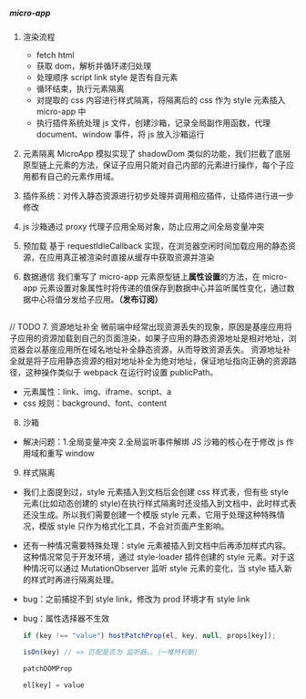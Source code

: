 ##### micro-app

1. 渲染流程

   - fetch html
   - 获取 dom，解析并循环递归处理
   - 处理顺序 script link style 是否有自元素
   - 循环结束，执行元素隔离
   - 对提取的 css 内容进行样式隔离，将隔离后的 css 作为 style 元素插入 micro-app 中
   - 执行插件系统处理 js 文件，创建沙箱，记录全局副作用函数，代理 document、window 事件，将 js 放入沙箱运行

2. 元素隔离 MicroApp 模拟实现了 shadowDom 类似的功能，我们拦截了底层原型链上元素的方法，保证子应用只能对自己内部的元素进行操作，每个子应用都有自己的元素作用域。

3. 插件系统：对传入静态资源进行初步处理并调用相应插件，让插件进行进一步修改

4. js 沙箱通过 proxy 代理子应用全局对象，防止应用之间全局变量冲突

5. 预加载 基于 requestIdleCallback 实现，在浏览器空闲时间加载应用的静态资源，在应用真正被渲染时直接从缓存中获取资源并渲染

6. 数据通信 我们重写了 micro-app 元素原型链上**属性设置**的方法，在 micro-app 元素设置对象属性时将传递的值保存到数据中心并监听属性变化，通过数据中心将值分发给子应用。**（发布订阅）**

```

```

// TODO 7. 资源地址补全
微前端中经常出现资源丢失的现象，原因是基座应用将子应用的资源加载到自己的页面渲染，如果子应用的静态资源地址是相对地址，浏览器会以基座应用所在域名地址补全静态资源，从而导致资源丢失。
资源地址补全就是将子应用静态资源的相对地址补全为绝对地址，保证地址指向正确的资源路径，这种操作类似于 webpack 在运行时设置 publicPath。

- 元素属性：link、img、iframe、script、a
- css 规则：background、font、content

8. 沙箱

- 解决问题：1.全局变量冲突 2.全局监听事件解绑
  JS 沙箱的核心在于修改 js 作用域和重写 window

9. 样式隔离

- 我们上面提到过，style 元素插入到文档后会创建 css 样式表，但有些 style 元素(比如动态创建的 style)在执行样式隔离时还没插入到文档中，此时样式表还没生成。所以我们需要创建一个模版 style 元素，它用于处理这种特殊情况，模版 style 只作为格式化工具，不会对页面产生影响。

- 还有一种情况需要特殊处理：style 元素被插入到文档中后再添加样式内容。这种情况常见于开发环境，通过 style-loader 插件创建的 style 元素。对于这种情况可以通过 MutationObserver 监听 style 元素的变化，当 style 插入新的样式时再进行隔离处理。

- bug：之前捕捉不到 style link，修改为 prod 环境才有 style link
- bug：属性选择器不生效
  ```javascript
  if (key !== "value") hostPatchProp(el, key, null, props[key]);

  isOn(key) // => 匹配是否为 监听器。。（一堆特判断）

  patchDOMProp

  el[key] = value
  ```
